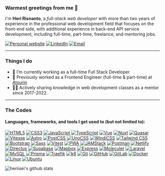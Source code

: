 ### Warmest greetings from me 👋

I'm **Heri Risnanto**, a *full-stack web developer* with more than two years of experience in the professional web development field that focuses on the front-end side, with additional experience in back-end API service development, including full-time, part-time, freelance, and mentoring jobs.

[![Personal website](https://img.shields.io/badge/-risnanto.web.id-black?style=flat&logo=InternetExplorer&logoColor=ffffff&link=https://risnanto.web.id/)](https://risnanto.web.id/)
[![LinkedIn](https://img.shields.io/badge/-heririsnanto-0A66C2?style=flat&logo=LinkedIn&logoColor=ffffff&link=https://www.linkedin.com/in/heririsnanto/)](https://www.linkedin.com/in/heririsnanto/)
[![Email](https://img.shields.io/badge/-heri.risnanto@gmail.com-EA4335?style=flat&logo=Gmail&logoColor=ffffff&link=mailto:heri.risnanto@gmail.com)](mailto:heri.risnanto@gmail.com)

---
### Things I do
- 🔭 I’m currently working as a full-time Full Stack Developer
- 🧵 Previously worked as a Frontend Engineer (full-time & part-time) at [Atourin](https://atourin.com)
- 👨‍🏫 Actively sharing knowledge in web development classes as a mentor since 2017-2022.

---
### The Codes

#### Languages, frameworks, and tools I get used to (but not limited to):
[![HTML5](https://img.shields.io/badge/-HTML5-E34F26?style=for-the-badge&logo=HTML5&logoColor=ffffff)](https://developer.mozilla.org/en-US/docs/Web/Guide/HTML/HTML5)
[![CSS3](https://img.shields.io/badge/-CSS3-1572B6?style=for-the-badge&logo=CSS3&logoColor=ffffff)](https://developer.mozilla.org/en-US/docs/Web/CSS)
[![JavaScript](https://img.shields.io/badge/-JS-F7DF1E?style=for-the-badge&logo=JavaScript&logoColor=000000)](https://developer.mozilla.org/en-US/docs/Web/javascript)
[![TypeScript](https://img.shields.io/badge/-TS-3178C6?style=for-the-badge&logo=TypeScript&logoColor=ffffff)](https://www.typescriptlang.org/)
[![Vue](https://img.shields.io/badge/-Vue-4FC08D?style=for-the-badge&logo=Vue.js&logoColor=ffffff)](https://vuejs.org/)
[![Nuxt](https://img.shields.io/badge/-Nuxt-00DC82?style=for-the-badge&logo=Nuxt.js&logoColor=ffffff)](https://nuxtjs.org/)
[![Quasar](https://img.shields.io/badge/-Quasar-1976D2?style=for-the-badge&logo=Quasar&logoColor=ffffff)](https://quasar.dev/)
[![Vitesse](https://img.shields.io/badge/-Vitesse-F16728?style=for-the-badge&logo=Vitess&logoColor=ffffff)](https://github.com/antfu/vitesse)
[![Astro](https://img.shields.io/badge/-Astro-FF5D01?style=for-the-badge&logo=Astro&logoColor=ffffff)](https://astro.build/)
[![PostCSS](https://img.shields.io/badge/-PostCSS-DD3A0A?style=for-the-badge&logo=PostCSS&logoColor=ffffff)](https://postcss.org/)
[![UnoCSS](https://img.shields.io/badge/-UnoCSS-333333?style=for-the-badge&logo=UnoCSS&logoColor=ffffff)](https://github.com/antfu/unocss)
[![WindiCSS](https://img.shields.io/badge/-WindiCSS-48B0F1?style=for-the-badge&logo=WindiCSS&logoColor=ffffff)](https://windicss.org/)
[![Tailwind CSS](https://img.shields.io/badge/-Tailwind-06B6D4?style=for-the-badge&logo=TailwindCSS&logoColor=ffffff)](https://tailwindcss.com/)
[![Bootstrap](https://img.shields.io/badge/-Bootstrap-7952B3?style=for-the-badge&logo=Bootstrap&logoColor=ffffff)](https://getbootstrap.com/)
[![Sass](https://img.shields.io/badge/-Sass-CC6699?style=for-the-badge&logo=Sass&logoColor=ffffff)](https://sass-lang.com/)
[![Vitest](https://img.shields.io/badge/-Vitest-6E9F18?style=for-the-badge&logo=Vitest&logoColor=ffffff)](https://vitest.dev/)
[![PWA](https://img.shields.io/badge/-PWA-5A0FC8?style=for-the-badge&logo=PWA&logoColor=ffffff)](https://web.dev/what-are-pwas/)
[![JAMStack](https://img.shields.io/badge/-JAMStack-F0047F?style=for-the-badge&logo=JAMStack&logoColor=ffffff)](https://jamstack.org/)
[![Postman](https://img.shields.io/badge/-Postman-FF6C37?style=for-the-badge&logo=Postman&logoColor=ffffff)](https://www.postman.com/)
[![Netlify](https://img.shields.io/badge/-Netlify-00C7B7?style=for-the-badge&logo=Netlify&logoColor=ffffff)](https://netlify.com/)
[![Directus](https://img.shields.io/badge/-Directus-263238?style=for-the-badge&logo=Directus&logoColor=ffffff)](https://directus.io/)
[![Supabase](https://img.shields.io/badge/-Supabase-3ECF8E?style=for-the-badge&logo=Supabase&logoColor=ffffff)](https://supabase.com/)
[![Mapbox](https://img.shields.io/badge/-Mapbox-000000?style=for-the-badge&logo=Mapbox&logoColor=ffffff)](https://www.mapbox.com/)
[![Express](https://img.shields.io/badge/-Express-000000?style=for-the-badge&logo=Express&logoColor=ffffff)](https://expressjs.com/)
[![Moleculer](https://img.shields.io/badge/-Moleculer-3CAFCE?style=for-the-badge&logo=Moleculer&logoColor=ffffff)](https://moleculer.services/)
[![Laravel](https://img.shields.io/badge/-Laravel-FF2D20?style=for-the-badge&logo=Laravel&logoColor=ffffff)](https://laravel.com/)
[![MySQL](https://img.shields.io/badge/-MySQL-4479A1?style=for-the-badge&logo=MySQL&logoColor=ffffff)](https://www.mysql.com/)
[![Prisma](https://img.shields.io/badge/-Prisma-2D3748?style=for-the-badge&logo=Prisma&logoColor=ffffff)](https://www.prisma.io/)
[![Traefik](https://img.shields.io/badge/-Traefik-24A1C1?style=for-the-badge&logo=TraefikProxy&logoColor=ffffff)](https://traefik.io/)
[![k6](https://img.shields.io/badge/-k6-7D64FF?style=for-the-badge&logo=k6&logoColor=ffffff)](https://k6.io/)
[![Git](https://img.shields.io/badge/-Git-F05032?style=for-the-badge&logo=Git&logoColor=ffffff)](https://git-scm.com/)
[![GitHub](https://img.shields.io/badge/-GitHub-181717?style=for-the-badge&logo=GitHub&logoColor=ffffff)](https://github.com/)
[![GitLab](https://img.shields.io/badge/-GitLab-FC6D26?style=for-the-badge&logo=GitLab&logoColor=ffffff)](https://gitlab.com/)
[![Docker](https://img.shields.io/badge/-Docker-2496ED?style=for-the-badge&logo=Docker&logoColor=ffffff)](https://www.docker.com/)
[![Linux](https://img.shields.io/badge/-Linux-FCC624?style=for-the-badge&logo=Linux&logoColor=000000)](https://www.linux.org/)
[![Ubuntu](https://img.shields.io/badge/-Ubuntu-E95420?style=for-the-badge&logo=Ubuntu&logoColor=ffffff)](https://ubuntu.com/)

<img align="left" src="https://github-readme-stats.vercel.app/api?username=heriisei&show_icons=true&count_private=true&theme=apprentice" alt="heriisei's github stats" />

<!--
**heriisei/heriisei** is a ✨ _special_ ✨ repository because its `README.md` (this file) appears on your GitHub profile.

Here are some ideas to get you started:

- 🔭 I’m currently working on ...
- 🌱 I’m currently learning ...
- 👯 I’m looking to collaborate on ...
- 🤔 I’m looking for help with ...
- 💬 Ask me about ...
- 📫 How to reach me: ...
- 😄 Pronouns: ...
- ⚡ Fun fact: ...
-->
